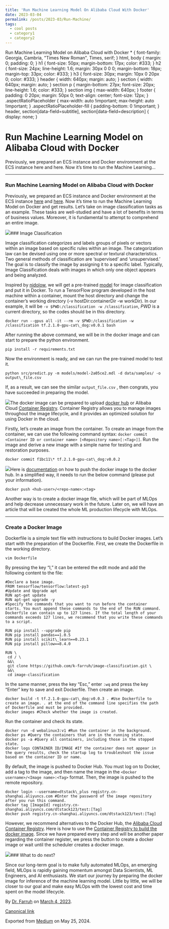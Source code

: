 ```yaml
---
title: 'Run Machine Learning Model On Alibaba Cloud With Docker'
date: 2023-03-04
permalink: /posts/2023-03/Run-Machine/
tags:
  - cool posts
  - category1
  - category2
---
```


Run Machine Learning Model on Alibaba Cloud with Docker
 \* {
 font-family: Georgia, Cambria, "Times New Roman", Times, serif;
 }
 html, body {
 margin: 0;
 padding: 0;
 }
 h1 {
 font-size: 50px;
 margin-bottom: 17px;
 color: #333;
 }
 h2 {
 font-size: 24px;
 line-height: 1.6;
 margin: 30px 0 0 0;
 margin-bottom: 18px;
 margin-top: 33px;
 color: #333;
 }
 h3 {
 font-size: 30px;
 margin: 10px 0 20px 0;
 color: #333;
 }
 header {
 width: 640px;
 margin: auto;
 }
 section {
 width: 640px;
 margin: auto;
 }
 section p {
 margin-bottom: 27px;
 font-size: 20px;
 line-height: 1.6;
 color: #333;
 }
 section img {
 max-width: 640px;
 }
 footer {
 padding: 0 20px;
 margin: 50px 0;
 text-align: center;
 font-size: 12px;
 }
 .aspectRatioPlaceholder {
 max-width: auto !important;
 max-height: auto !important;
 }
 .aspectRatioPlaceholder-fill {
 padding-bottom: 0 !important;
 }
 header,
 section[data-field=subtitle],
 section[data-field=description] {
 display: none;
 }
 

Run Machine Learning Model on Alibaba Cloud with Docker
=======================================================




Previously, we prepared an ECS instance and Docker environment at the ECS instance here and here. Now it’s time to run the Machine Learning…




---

### Run Machine Learning Model on Alibaba Cloud with Docker

Previously, we prepared an ECS instance and Docker environment at the ECS instance [here](https://medium.com/@k-farruh/prepare-gpu-container-environment-on-alibaba-cloud-ecs-instance-1f16aef0654b) and [here](https://medium.com/@k-farruh/nvidia-tensorflow-docker-image-on-the-alibaba-cloud-ecs-part-2-b3476c19493c). Now it’s time to run the Machine Learning Model on Docker and get results. Let’s take on image classification tasks as an example. These tasks are well-studied and have a lot of benefits in terms of business values. Moreover, it is fundamental to attempt to comprehend an entire image.

![](https://cdn-images-1.medium.com/max/800/0*UwPoNHxXN2u39aUx.png)### Image Classification

Image classification categorizes and labels groups of pixels or vectors within an image based on specific rules within an image. The categorization law can be devised using one or more spectral or textural characteristics. Two general methods of classification are ‘supervised’ and ‘unsupervised.’ The goal is to classify the image by assigning it to a specific label. Typically, Image Classification deals with images in which only one object appears and being analyzed.

Inspired by [nidolow](https://github.com/nidolow), we will get a pre-trained [model](https://github.com/k-farruh/image-classification) for image classification and put it in Docker. To run a TensorFlow program developed in the host machine within a container, mount the host directory and change the container’s working directory (-v hostDir:containerDir -w workDir). In our example, it will be `-v $PWD:/classification -w /classification`, *PWD* is a current directory, so the codes should be in this directory.


```
docker run --gpus all -it --rm -v $PWD:/classification -w /classification tf.2.1.0-gpu-cat\_dog:v0.0.1 bash
```
After running the above command, we will be in the docker image and can start to prepare the python environment.


```
pip install -r requirements.txt
```
Now the environment is ready, and we can run the pre-trained model to test it.


```
python src/predict.py -m models/model-2a05ce2.mdl -d data/samples/ -o output\_file.csv
```
If, as a result, we can see the similar `output_file.csv` , then congrats, you have succeeded in preparing the model.

![](https://cdn-images-1.medium.com/max/800/1*y2bRXweNcePxvt4K5CuXzA.png)The docker image can be prepared to upload [docker hub](https://hub.docker.com/) or Alibaba Cloud [Container Registry](https://www.alibabacloud.com/product/container-registry). Container Registry allows you to manage images throughout the image lifecycle, and it provides an optimized solution for using Docker in the cloud.

Firstly, let’s create an image from the container. To create an image from the container, we can use the following command syntax: `docker commit <Container ID or container name> [<Repository name>[:<Tag>]]`. Run the image and derive a new image with a simple name for testing and restoration purposes.


```
docker commit f1bc11\* tf.2.1.0-gpu-cat\_dog:v0.0.2
```
![](https://cdn-images-1.medium.com/max/800/1*o2_vQaVJ8a_7vpa7xRMu4w.png)Here is [documentation](https://docs.docker.com/docker-hub/repos/) on how to push the docker image to the docker hub. In a simplified way, it needs to run the below command (please put your information).


```
docker push <hub-user>/<repo-name>:<tag>
```
Another way is to create a docker image file, which will be part of MLOps and help decrease unnecessary work in the future. Later on, we will have an article that will be created the whole ML production lifecycle with MLOps.



---

### Create a Docker Image

Dockerfile is a simple text file with instructions to build Docker images. Let’s start with the preparation of the Dockerfile. First, we create the Dockerfile in the working directory.


```
vim Dockerfile
```
By pressing the key “I,” it can be entered the edit mode and add the following content to the file:


```
#Declare a base image.   
FROM tensorflow/tensorflow:latest-py3  
#Update and Upgrade apt   
RUN apt-get update  
RUN apt-get upgrade -y  
#Specify the commands that you want to run before the container starts. You must append these commands to the end of the RUN command. Dockerfile can contain up to 127 lines. If the total length of your commands exceeds 127 lines, we recommend that you write these commands to a script.   
  
RUN pip install --upgrade pip  
RUN pip install pandas==1.0.5  
RUN pip install scikit\_learn==0.23.1  
RUN pip install pillow==8.4.0  
  
RUN \   
 cd / \  
 &&\   
 git clone https://github.com/k-farruh/image-classification.git \  
 &&\   
 cd image-classification
```
In the same manner, press the key “Esc,” enter `:wq` and press the key “Enter” key to save and exit Dockerfile. Then create an image.


```
docker build -t tf.2.1.0-gpu-cat\_dog:v0.0.3 . #Use Dockerfile to create an image. . at the end of the command line specifies the path of Dockerfile and must be provided.   
docker images #Check whether the image is created.
```
Run the container and check its state.


```
docker run -d webalinux3:v1 #Run the container in the background.   
docker ps #Query the containers that are in the running state.   
docker ps -a #Query all containers, including those in the stopped state.   
docker logs CONTAINER ID/IMAGE #If the container does not appear in the query results, check the startup log to troubleshoot the issue based on the container ID or name.
```
By default, the image is pushed to Docker Hub. You must log on to Docker, add a tag to the image, and then name the image in the `<Docker username>/<Image name>:<Tag>` format. Then, the image is pushed to the remote repository.


```
docker login --username=dtstack\_plus registry.cn-shanghai.aliyuncs.com #Enter the password of the image repository after you run this command.   
docker tag [ImageId] registry.cn-shanghai.aliyuncs.com/dtstack123/test:[Tag]   
docker push registry.cn-shanghai.aliyuncs.com/dtstack123/test:[Tag]
```
However, we recommend alternatives to the Docker Hub, the [Alibaba Cloud Container Registry](https://www.alibabacloud.com/product/container-registry). Here is how to use the [Container Registry to build the docker image](https://www.alibabacloud.com/help/en/container-registry/latest/quick-start-use-container-registry-enterprise-edition-instances-to-build-images). Since we have prepared every step and will be another paper regarding the container register, we press the button to create a docker image or wait until the scheduler creates a docker image.

![](https://cdn-images-1.medium.com/max/800/0*u7mcAyli0nzX1lUA.png)### What to do next?

Since our long-term goal is to make fully automated MLOps, an emerging field, MLOps is rapidly gaining momentum amongst Data Scientists, ML Engineers, and AI enthusiasts. We start our journey by preparing the docker image for inference of the machine learning model. Little by little, we will be closer to our goal and make easy MLOps with the lowest cost and time spent on the model lifecycle.



By [Dr. Farruh](https://medium.com/@k-farruh) on [March 4, 2023](https://medium.com/p/8cc577ae3e4c).

[Canonical link](https://medium.com/@k-farruh/run-machine-learning-model-on-alibaba-cloud-with-docker-8cc577ae3e4c)

Exported from [Medium](https://medium.com) on May 25, 2024.

